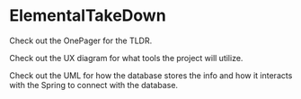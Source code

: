 # ElementalTakeDown

Check out the OnePager for the TLDR.

Check out the UX diagram for what tools the project will utilize.

Check out the UML for how the database stores the info and how it interacts with the Spring 
to connect with the database.
